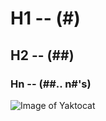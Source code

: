 # H1 -- (#)
## H2 -- (##)
### Hn -- (##.. n#'s)
![Image of Yaktocat](https://octodex.github.com/images/yaktocat.png)
